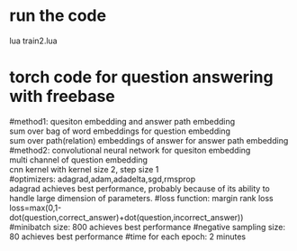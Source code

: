 # run the code
lua train2.lua
# torch code for question answering with freebase
#method1:
quesiton embedding and answer path embedding  
sum over bag of word embeddings for question embedding  
sum over path(relation) embeddings of answer for answer path embedding  
#method2:
convolutional neural network for quesiton embedding  
multi channel of question embedding  
cnn kernel with kernel size 2, step size 1  
#optimizers:
adagrad,adam,adadelta,sgd,rmsprop  
adagrad achieves best performance, probably because of its ability to handle large dimension of parameters. 
#loss function:
margin rank loss  
loss=max(0,1-dot(question,correct_answer)+dot(question,incorrect_answer))  
#minibatch size:
800 achieves best performance
#negative sampling size:
80 achieves best performance
#time for each epoch:
2 minutes

